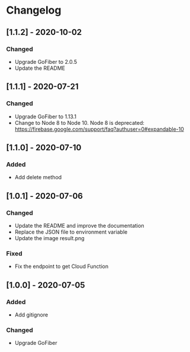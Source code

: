 # Changelog

## [1.1.2] - 2020-10-02

### Changed

- Upgrade GoFiber to 2.0.5
- Update the README

## [1.1.1] - 2020-07-21

### Changed

- Upgrade GoFiber to 1.13.1
- Change to Node 8 to Node 10. Node 8 is deprecated: https://firebase.google.com/support/faq?authuser=0#expandable-10

## [1.1.0] - 2020-07-10

### Added

- Add delete method

## [1.0.1] - 2020-07-06

### Changed

- Update the README and improve the documentation
- Replace the JSON file to environment variable
- Update the image result.png

### Fixed

- Fix the endpoint to get Cloud Function

## [1.0.0] - 2020-07-05

### Added

- Add gitignore

### Changed

- Upgrade GoFiber
